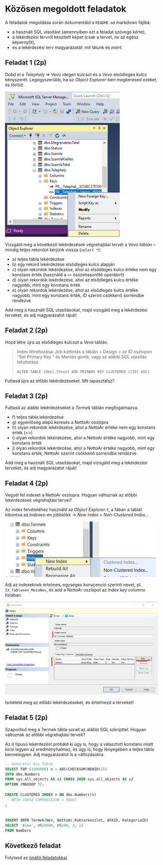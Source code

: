 # Közösen megoldott feladatok

A feladatok megoldása során dokumentáld a `README.md` markdown fájlba:

- a használt SQL utasítást (amennyiben ezt a feladat szövege kérte),
- a lekérdezési tervről készített képet (csak a tervet, _ne_ az egész képernyőt),
- és a lekérdezési terv magyarázatát: _mit_ látunk és _miért_.

## Feladat 1 (2p)

Dobd el a _Telephely_ => _Vevo_ idegen kulcsot és a _Vevo_ elsődleges kulcs kényszerét. Legegyszerűbb, ha az _Object Explorer_-ben megkeresed ezeket, és törlöd:

![Kulcs törlése](../images/queryopt-delete-key.png)

Vizsgáld meg a következő lekérdezések végrehajtási tervét a _Vevo táblán_ – mindig teljes rekordot kérjünk vissza (`select *`):

- a) teljes tábla lekérdezése
- b) egy rekord lekérdezése elsődleges kulcs alapján
- c) olyan rekordok lekérdezése, ahol az elsődleges kulcs értéke nem egy konstans érték (használd a `<>` összehasonlító operátort)
- d) olyan rekordok lekérdezése, ahol az elsődleges kulcs értéke nagyobb, mint egy konstans érték
- e) olyan rekordok lekérdezése, ahol az elsődleges kulcs értéke nagyobb, mint egy konstans érték, ID szerint csökkenő sorrendbe rendezve

Add meg a használt SQL utasításokat, majd vizsgáld meg a lekérdezési terveket, és adj magyarázatot rájuk!

## Feladat 2 (2p)

Hozd létre újra az elsődleges kulcsot a _Vevo_ táblán.

> Index létrehozása: Job kattintás a táblán > Design > az ID oszlopon "Set Primary Key " és Mentés gomb, vagy az alábbi SQL utasítás lefuttatása
>
> `ALTER TABLE [dbo].[Vevo] ADD PRIMARY KEY CLUSTERED ([ID] ASC)`

Futtasd újra az előbbi lekérdezéseket. Mit tapasztalsz?

## Feladat 3 (2p)

Futtasd az alábbi lekérdezéseket a _Termek_ táblán megfogalmazva.

- f) teljes tábla lekérdezése
- g) egyenlőség alapú keresés a NettoAr oszlopra
- h) olyan rekordok lekérdezése, ahol a NettoAr értéke nem egy konstans érték (<>)
- i) olyan rekordok lekérdezése, ahol a NettoAr értéke nagyobb, mint egy konstans érték
- j) olyan rekordok lekérdezése, ahol a NettoAr értéke nagyobb, mint egy konstans érték, NettoAr szerint csökkenő sorrendbe rendezve

Add meg a használt SQL utasításokat, majd vizsgáld meg a lekérdezési terveket, és adj magyarázatot rájuk!

## Feladat 4 (2p)

Vegyél fel indexet a NettoAr oszlopra. Hogyan változnak az előbbi lekérdezések végrehajtási tervei?

Az index felvételéhez használd az _Object Explorer_-t, a fában a táblát kibontva az _Indexes_-en jobbklikk -> _New index_ > _Non-Clustered Index..._

![Index hozzáadása](../images/queryopt-add-index.png)

Adj az indexeknek értelmes, egységes konvcenció szerinti nevet, pl. `IX_Tablanev_MezoNev`, és add a _NettoAr_ oszlopot az _Index key columns_ listában.

![Index tulajdonságok](../images/queryopt-index-properties.png)

Ismételd meg az előbbi lekérdezéseket, és értelmezd a terveket!

## Feladat 5 (2p)

Szaporítsd meg a Termek tábla sorait az alábbi SQL szkripttel. Hogyan változnak az előbbi végrehajtási tervek?

Az i) típusú lekérdezést próbáld ki úgy is, hogy a választott konstans miatt kicsi legyen az eredményhalmaz, és úgy is, hogy lényegében a teljes tábla bennelegyen. Adj magyarázatot is a változásokra.

```sql
-- Generator Aux Table
SELECT TOP (1000000) n = ABS(CHECKSUM(NEWID()))
INTO dbo.Numbers
FROM sys.all_objects AS s1 CROSS JOIN sys.all_objects AS s2
OPTION (MAXDOP 1);

CREATE CLUSTERED INDEX n ON dbo.Numbers(n)
-- WITH (DATA_COMPRESSION = PAGE)
;


INSERT INTO Termek(Nev, NettoAr,Raktarkeszlet, AFAID, KategoriaID)
SELECT 'Alma', n%50000, n%100, 3, 13
FROM Numbers
```

## Következő feladat

Folytasd az [önálló feladatokkal](Feladat-onallo.md).

